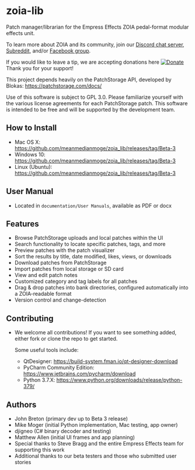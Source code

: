 # zoia-lib
Patch manager/librarian for the Empress Effects ZOIA pedal-format modular effects unit.

To learn more about ZOIA and its community, join our [Discord chat server](https://discordapp.com/invite/HG5GesY),
[Subreddit](https://reddit.com/r/zoia), and/or [Facebook group](https://facebook.com/groups/EmpressZOIAUsers).

If you would like to leave a tip, we are accepting donations here
[![Donate](https://img.shields.io/badge/Donate-PayPal-blue.svg)](https://www.paypal.com/cgi-bin/webscr?cmd=_donations&business=UUQ3SW5VMV3X4&currency_code=USD&source=url)
Thank you for your support!

This project depends heavily on the PatchStorage API, developed by Blokas: https://patchstorage.com/docs/

Use of this software is subject to GPL 3.0.
Please familiarize yourself with the various license agreements for each PatchStorage patch.
This software is intended to be free and will be supported by the development team.

## How to Install
- Mac OS X: https://github.com/meanmedianmoge/zoia_lib/releases/tag/Beta-3
- Windows 10: https://github.com/meanmedianmoge/zoia_lib/releases/tag/Beta-3
- Linux (Ubuntu): https://github.com/meanmedianmoge/zoia_lib/releases/tag/Beta-3

## User Manual
- Located in `documentation/User Manuals`, available as PDF or docx

## Features
- Browse PatchStorage uploads and local patches within the UI
- Search functionality to locate specific patches, tags, and more
- Preview patches with the patch visualizer
- Sort the results by title, date modified, likes, views, or downloads
- Download patches from PatchStorage
- Import patches from local storage or SD card
- View and edit patch notes
- Customized category and tag labels for all patches
- Drag & drop patches into bank directories, configured automatically into a ZOIA-readable format
- Version control and change-detection

## Contributing
- We welcome all contributions! If you want to see something added, 
  either fork or clone the repo to get started.
  
  Some useful tools include:
  - QtDesigner: https://build-system.fman.io/qt-designer-download
  - PyCharm Community Edition: https://www.jetbrains.com/pycharm/download
  - Python 3.7.X: https://www.python.org/downloads/release/python-379/

## Authors
- John Breton (primary dev up to Beta 3 release)
- Mike Moger (initial Python implementation, Mac testing, app owner)
- djigneo (C# binary decoder and testing)
- Matthew Allen (initial UI frames and app planning)
- Special thanks to Steve Bragg and the entire Empress Effects team for supporting this work
- Additional thanks to our beta testers and those who submitted user stories
